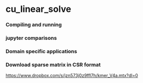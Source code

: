 # cu_linear_solve

### Compiling and running

### jupyter comparisons

### Domain specific applications

### Download sparse matrix in CSR format
https://www.dropbox.com/s/jzn573j0z9ffl7h/kmer_V4a.mtx?dl=0